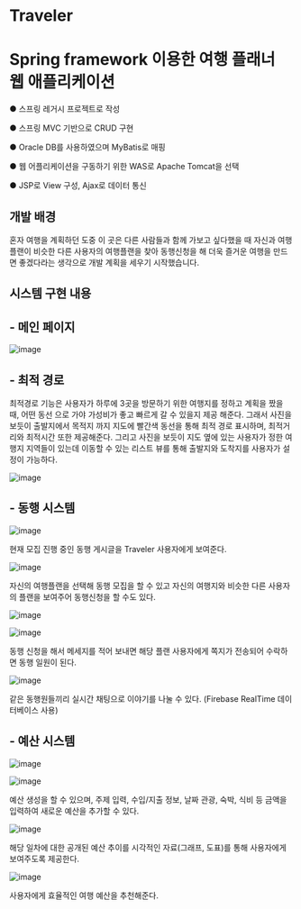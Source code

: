 # Traveler 
# Spring framework 이용한 여행 플래너 웹 애플리케이션

● 스프링 레거시 프로젝트로 작성

● 스프링 MVC 기반으로 CRUD 구현

● Oracle DB를 사용하였으며 MyBatis로 매핑

● 웹 어플리케이션을 구동하기 위한 WAS로 Apache Tomcat을 선택

● JSP로 View 구성, Ajax로 데이터 통신


## 개발 배경

혼자 여행을 계획하던 도중 이 곳은 다른 사람들과 함께 가보고 싶다했을 때 자신과 여행 플랜이 비슷한 다른 사용자의 여행플랜을 찾아 동행신청을 해 더욱 즐거운 여행을 만드면 좋겠다라는 생각으로 개발 계획을 세우기 시작했습니다.


## 시스템 구현 내용

## - 메인 페이지

![image](https://user-images.githubusercontent.com/96825988/147810801-abdeed53-2a06-4d2c-80b3-24ab2b347208.png)


## - 최적 경로


 최적경로 기능은 사용자가 하루에 3곳을 방문하기 위한 여행지를 정하고 계획을 짰을 때, 어떤 동선 으로 가야 가성비가 좋고 빠르게 갈 수 있을지 제공 해준다. 그래서 사진을 보듯이 출발지에서 목적지 까지 지도에 빨간색 동선을 통해 최적 경로 표시하며, 최적거리와 최적시간 또한 제공해준다. 그리고 사진을 보듯이 지도 옆에 있는 사용자가 정한 여행지 지역들이 있는데 이동할 수 있는 리스트 뷰를 통해 출발지와 도착지를 사용자가 설정이 가능하다.


![image](https://user-images.githubusercontent.com/96825988/147810825-6aac4b06-9454-4a3d-80a6-6a50c24c81bb.png)



## - 동행 시스템


![image](https://user-images.githubusercontent.com/96825988/147810927-9ed66f72-9fc0-45b3-a6f5-e9338d7c3da7.png)

현재 모집 진행 중인 동행 게시글을 Traveler 사용자에게 보여준다.

![image](https://user-images.githubusercontent.com/96825988/147811862-cc09769c-7f87-4816-a379-a20aef2b6072.png)

자신의 여행플랜을 선택해 동행 모집을 할 수 있고 자신의 여행지와 비슷한 다른 사용자의 플랜을 보여주어 동행신청을 할 수도 있다.

![image](https://user-images.githubusercontent.com/96825988/147810931-7e192421-8fd6-4b24-bd54-c8d27af67f52.png)

![image](https://user-images.githubusercontent.com/96825988/147810936-efb2318b-34f9-4963-9ff4-68326e880f4d.png)

동행 신청을 해서 메세지를 적어 보내면 해당 플랜 사용자에게 쪽지가 전송되어 수락하면 동행 일원이 된다.

![image](https://user-images.githubusercontent.com/96825988/147810942-f0ccd7eb-83c3-4462-ad55-1dcf9156ce5e.png)

같은 동행원들끼리 실시간 채팅으로 이야기를 나눌 수 있다. (Firebase RealTime 데이터베이스 사용)


## - 예산 시스템

![image](https://user-images.githubusercontent.com/96825988/147811016-66469178-2cc3-4bbc-80f3-59e3e95d4ca8.png)

![image](https://user-images.githubusercontent.com/96825988/147811029-9b17c3d5-66b0-46e1-8d6a-fa07832d7066.png)

예산 생성을 할 수 있으며, 주제 입력, 수입/지출 정보, 날짜 관광, 숙박, 식비 등 금액을 입력하여 새로운 예산을 추가할 수 있다.

![image](https://user-images.githubusercontent.com/96825988/147811048-918573c7-fa81-4a4b-bc8d-4ee6d6771b71.png)

해당 일차에 대한 공개된 예산 추이를 시각적인 자료(그래프, 도표)를 통해 사용자에게 보여주도록 제공한다. 

![image](https://user-images.githubusercontent.com/96825988/147811054-c9781651-f4fa-4586-bf46-9f8943cc8bb6.png)

사용자에게 효율적인 여행 예산을 추천해준다.
